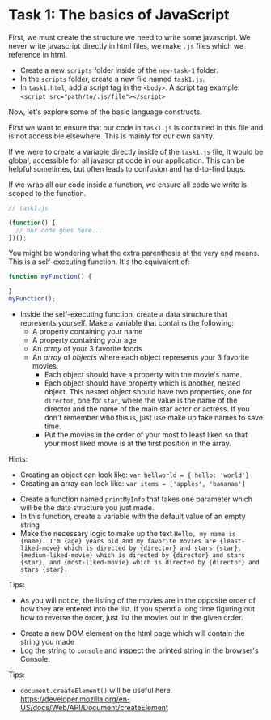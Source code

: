 # Task 1: The basics of JavaScript

First, we must create the structure we need to write some javascript. We never write javascript directly in html files, we make `.js` files which we reference in html.

* Create a new `scripts` folder inside of the `new-task-1` folder.
* In the `scripts` folder, create a new file named `task1.js`.
* In `task1.html`, add a script tag in the `<body>`. A script tag example: `<script src="path/to/.js/file"></script>`

Now, let's explore some of the basic language constructs.

First we want to ensure that our code in `task1.js` is contained in this file and is not accessible elsewhere. This is mainly for our own sanity.

If we were to create a variable directly inside of the `task1.js` file, it would be global, accessible for all javascript code in our application. This can be helpful sometimes, but often leads to confusion and hard-to-find bugs.

If we wrap all our code inside a function, we ensure all code we write is scoped to the function.

~~~~javascript
// task1.js

(function() {
  // our code goes here...
})();
~~~~

You might be wondering what the extra parenthesis at the very end means. This is a self-executing function. It's the equivalent of:

~~~~javascript
function myFunction() {

}
myFunction();
~~~~

* Inside the self-executing function, create a data structure that represents yourself. Make a variable that contains the following:
  - A property containing your name
  - A property containing your age
  - An _array_ of your 3 favorite foods
  - An _array_ of _objects_ where each object represents your 3 favorite movies.
    - Each object should have a property with the movie's name.
    - Each object should have property which is another, nested object. This nested object should have two properties, one for `director`, one for `star`, where the value is the name of the director and the name of the main star actor or actress. If you don't remember who this is, just use make up fake names to save time.
    - Put the movies in the order of your most to least liked so that your most liked movie is at the first position in the array.

Hints:
- Creating an object can look like: `var hellworld = { hello: 'world'}`
- Creating an array can look like: `var items = ['apples', 'bananas']`

* Create a function named `printMyInfo` that takes one parameter which will be the data structure you just made.
* In this function, create a variable with the default value of an empty string
* Make the necessary logic to make up the text `Hello, my name is {name}. I'm {age} years old and my favorite movies are {least-liked-move} which is directed by {director} and stars {star}, {medium-liked-movie} which is directed by {director} and stars {star}, and {most-liked-movie} which is directed by {director} and stars {star}.`

Tips:
- As you will notice, the listing of the movies are in the opposite order of how they are entered into the list. If you spend a long time figuring out how to reverse the order, just list the movies out in the given order.

* Create a new DOM element on the html page which will contain the string you made
* Log the string to `console` and inspect the printed string in the browser's Console.

Tips:
- `document.createElement()` will be useful here. https://developer.mozilla.org/en-US/docs/Web/API/Document/createElement
